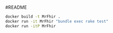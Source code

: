 #README

```bash
docker build -t MrFhir .
docker run -it MrFhir "bundle exec rake test"
docker run -itP MrFhir
```
